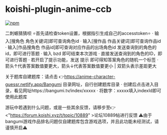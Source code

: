 # koishi-plugin-anime-ccb

[![npm](https://img.shields.io/npm/v/koishi-plugin-anime-ccb?style=flat-square)](https://www.npmjs.com/package/koishi-plugin-anime-ccb)

二刺螈猜猜呗
⭐️首先请检查token设置，根据指引生成自己的accesstoken⭐️
· 输入[搜角色 角色关键词]即可查询角色id
· 输入[搜作品 作品关键词]即可查询作品id
· 输入[作品搜角色 作品id]即可查询对应作品的出场角色id
发送查询到的角色的id，即可进行答题
· 输入 bzd 即可结束本次游戏
· 直接发送查询到的角色的ID，即可进行答题
· 若开启了提示功能，发送 提示 即可得知答案角色的随机一个标签
· 箭头↑代表答案数值要更大，箭头↓代表答案数值要更小 | 双箭头表示差距更大

关于题库自建题库：请点击 👉https://anime-character-guessr.netlify.app/Bangumi 目录网址，自行创建题库目录
· 创建后点击进入目录，看见网址https://bangumi.tv/index/xxxxx
· 将数字：xxxxx填入indexId即可使用此题库

游玩中若遇到什么问题，或是一些其余反馈，请移步至👉<"https://forum.koishi.xyz/t/topic/10889" >论坛10889帖进行反馈
⚠️由于bangumi游戏作品排名问题仅自建题库包含游戏选项，并且此功能未经测试，请谨慎开启⚠️
